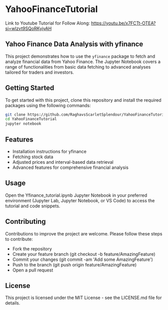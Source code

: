 # YahooFinanceTutorial

Link to Youtube Tutorial for Follow Along: https://youtu.be/x7FCTt-OTEA?si=wlzvt9SQoRKyjyAH

## Yahoo Finance Data Analysis with yfinance

This project demonstrates how to use the `yfinance` package to fetch and analyze financial data from Yahoo Finance. The Jupyter Notebook covers a range of functionalities from basic data fetching to advanced analyses tailored for traders and investors.

## Getting Started

To get started with this project, clone this repository and install the required packages using the following commands:

```bash
git clone https://github.com/RaghavsScarletSplendour/YahooFinanceTutorial.git
cd YahooFinanceTutorial
jupyter notebook
```
## Features

- Installation instructions for yfinance
- Fetching stock data
- Adjusted prices and interval-based data retrieval
- Advanced features for comprehensive financial analysis

## Usage

Open the Yfinance_tutorial.ipynb Jupyter Notebook in your preferred environment (Jupyter Lab, Jupyter Notebook, or VS Code) to access the tutorial and code snippets.

## Contributing

Contributions to improve the project are welcome. Please follow these steps to contribute:

- Fork the repository
- Create your feature branch (git checkout -b feature/AmazingFeature)
- Commit your changes (git commit -am 'Add some AmazingFeature')
- Push to the branch (git push origin feature/AmazingFeature)
- Open a pull request
## License

This project is licensed under the MIT License - see the LICENSE.md file for details.
